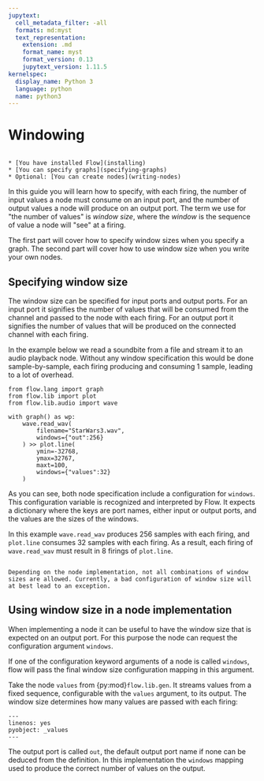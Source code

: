 ```yaml
---
jupytext:
  cell_metadata_filter: -all
  formats: md:myst
  text_representation:
    extension: .md
    format_name: myst
    format_version: 0.13
    jupytext_version: 1.11.5
kernelspec:
  display_name: Python 3
  language: python
  name: python3
---
```


# Windowing

```{admonition} Prerequisites

* [You have installed Flow](installing)
* [You can specify graphs](specifying-graphs)
* Optional: [You can create nodes](writing-nodes)
```

In this guide you will learn how to specify, with each firing, the number of
input values a node must consume on an input port, and the number of output
values a node will produce on an output port. The term we use for "the number of
values" is *window size*, where the *window* is the sequence of value a node
will "see" at a firing.

The first part will cover how to specify window sizes when you specify a graph.
The second part will cover how to use window size when you write your own nodes.

## Specifying window size

The window size can be specified for input ports and output ports. For an input port it signifies the number of values that will be consumed from the channel and passed to the node with each firing. For an output port it signifies the number of values that will be produced on the connected channel with each firing.

In the example below we read a soundbite from a file and stream it to an audio playback node. Without any window specification this would be done sample-by-sample, each firing producing and consuming 1 sample, leading to a lot of overhead.

```{code-cell}
from flow.lang import graph
from flow.lib import plot
from flow.lib.audio import wave

with graph() as wp:
    wave.read_wav(
        filename="StarWars3.wav", 
        windows={"out":256}
    ) >> plot.line(
        ymin=-32768, 
        ymax=32767, 
        maxt=100, 
        windows={"values":32}
    )
```

As you can see, both node specification include a configuration for `windows`. This configuration variable is recognized and interpreted by Flow. It expects a dictionary where the keys are port names, either input or output ports, and the values are the sizes of the windows.

In this example `wave.read_wav` produces 256 samples with each firing, and `plot.line` consumes 32 samples with each firing. As a result, each firing of `wave.read_wav` must result in 8 firings of `plot.line`.

```{warning}

Depending on the node implementation, not all combinations of window sizes are allowed. Currently, a bad configuration of window size will at best lead to an exception.
```

## Using window size in a node implementation

When implementing a node it can be useful to have the window size that is expected on an output port. For this purpose the node can request the configuration argument `windows`. 

If one of the configuration keyword arguments of a node is called `windows`, flow will pass the final window size configuration mapping in this argument. 

Take the node `values` from {py:mod}`flow.lib.gen`. It streams values from a fixed sequence, configurable with the `values` argument, to its output. The window size determines how many values are passed with each firing:

```{literalinclude} ../../flow/lib/gen.py
---
linenos: yes
pyobject: _values
---
```

The output port is called `out`, the default output port name if none can be deduced from the definition. In this implementation the `windows` mapping used to produce the correct number of values on the output.